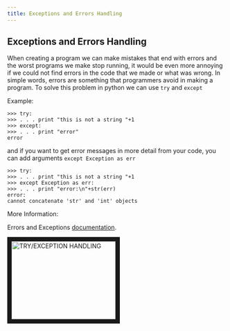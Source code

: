 ```yaml
---
title: Exceptions and Errors Handling
---
```

## Exceptions and Errors Handling

When creating a program we can make mistakes that end with errors and the worst programs we make stop running,
it would be even more annoying if we could not find errors in the code that we made or what was wrong.
In simple words, errors are something that programmers avoid in making a program.
To solve this problem in python we can use `try` and `except`

Example:

```shell
>>> try:
>>> . . . print "this is not a string "+1
>>> except:
>>> . . . print "error"
error
```
and if you want to get error messages in more detail from your code, you can add arguments `except Exception as err`

```shell
>>> try:
>>> . . . print "this is not a string "+1
>>> except Exception as err:
>>> . . . print "error:\n"+str(err)
error:
cannot concatenate 'str' and 'int' objects
```

More Information:

Errors and Exceptions <a href='https://docs.python.org/2/tutorial/errors.html' target='_blank' rel='nofollow'>documentation</a>.

<a href="http://www.youtube.com/watch?feature=player_embedded&v=NIWwJbo-9_8" target="_blank"><img src="http://img.youtube.com/vi/NIWwJbo-9_8/0.jpg" alt="TRY/EXCEPTION HANDLING" width="240" height="180" border="10" /></a>
